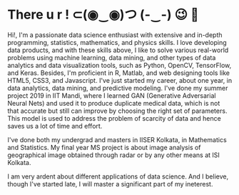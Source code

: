 # There u r ! ⊂(◉‿◉)つ  (-‿-) 😉 🤟
Hi!, 
I'm a passionate data science enthusiast with extensive and in-depth programming, statistics, mathematics, and physics skills. I love developing data products, and with these skills above, I like to solve various real-world problems using machine learning, data mining, and other types of data analytics and data visualization tools, such as Python, OpenCV, TensorFlow, and Keras. Besides, I'm proficient in R, Matlab, and web designing tools like HTML5, CSS3, and Javascript. I've just started my career, about one year, in data analytics, data mining, and predictive modeling. I've done my summer project 2019 in IIT Mandi, where I learned GAN (Generative Adversarial Neural Nets) and used it to produce duplicate medical data, which is not that accurate but still can improve by choosing the right set of parameters. This model is used to address the problem of scarcity of data and hence saves us a lot of time and effort.

I've done both my undergrad and masters in IISER Kolkata, in Mathematics and Statistics. My final year MS project is about image analysis of geographical image obtained through radar or by any other means at ISI Kolkata.

I am very ardent about different applications of data science. And I believe, though I've started late, I will master a significant part of my ineterest. 
